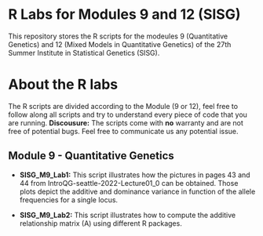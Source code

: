 # **R Labs for Modules 9 and 12 (SISG)**

This repository stores the R scripts for the modeules 9 (Quantitative Genetics) and 12 (Mixed Models in Quantitative Genetics) of the 27th Summer Institute in Statistical Genetics (SISG).

# **About the R labs**

The R scripts are divided according to the Module (9 or 12), feel free to follow along all scripts and try to understand every piece of code that you are running. 
**Discousure:** The scripts come with **no** warranty and are not free of potential bugs. Feel free to communicate us any potential issue. 

## Module 9 - Quantitative Genetics 

* **SISG_M9_Lab1:** This script illustrates how the pictures in pages 43 and 44 from IntroQG-seattle-2022-Lecture01_0 can be obtained. Those plots depict the additive and dominance variance in function of the allele frequencies for a single locus. 

* **SISG_M9_Lab2:** This script illustrates how to compute the additive relationship matrix (A) using different R packages.

